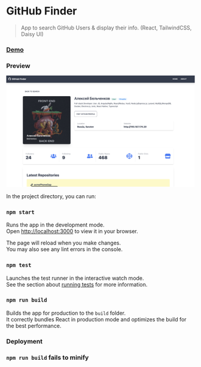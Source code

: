 # GitHub Finder

> App to search GitHub Users & display their info. (React, TailwindCSS, Daisy UI)

### [Demo](https://github-search-daysyui.vercel.app)

### Preview
![screenshot](./screen.png)

In the project directory, you can run:

### `npm start`

Runs the app in the development mode.\
Open [http://localhost:3000](http://localhost:3000) to view it in your browser.

The page will reload when you make changes.\
You may also see any lint errors in the console.

### `npm test`

Launches the test runner in the interactive watch mode.\
See the section about [running tests](https://facebook.github.io/create-react-app/docs/running-tests) for more information.

### `npm run build`

Builds the app for production to the `build` folder.\
It correctly bundles React in production mode and optimizes the build for the best performance.

### Deployment
### `npm run build` fails to minify
